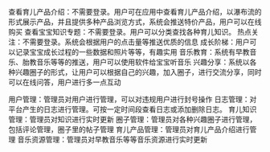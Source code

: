 查看育儿产品介绍：不需要登录。用户可在应用中查看育儿产品介绍，以瀑布流的形式展示产品，并且提供多种产品浏览方式，系统会推送特价产品，用户可以在线购买
查看宝宝知识专题：不需要登录。用户可以分类查找各种育儿知识。
热点关注：不需要登录。系统会根据用户的点击量等推送优质的信息
成长阶梯：用户可以记录宝宝成长过程的一些数据和照片等等，有趣实用
音乐教育：系统有早教音乐、胎教音乐等等的推送，用户可以使用软件给宝宝听音乐
兴趣分享：系统以各种兴趣圈子的形式，让用户可以根据自己的兴趣，加入圈子，进行交流分享，同时可以在线问答，用户进行多一点互动
 
用户管理：管理员对用户进行管理，可以对违规用户进行封号操作
日志管理：对平台产生的日志进行管理。可按一定时间段查看日志或添加删除日志。
育儿知识管理：管理员对知识进行实时更新
圈子管理：管理员对各种兴趣圈子进行管理，包括评论管理，圈子里的帖子管理
育儿产品管理：管理员对育儿产品介绍进行管理
音乐资源管理：管理员对早教音乐等等音乐资源进行实时更新
